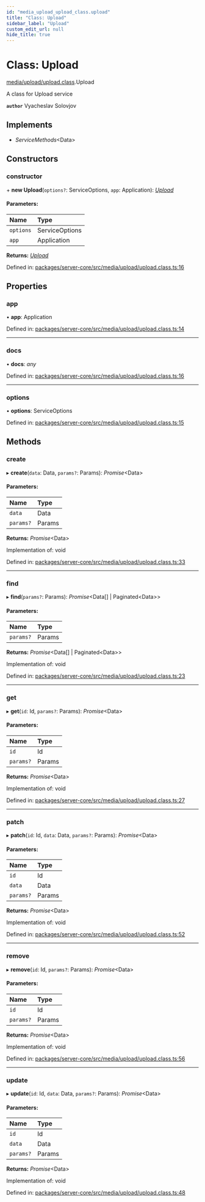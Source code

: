 ```yaml
---
id: "media_upload_upload_class.upload"
title: "Class: Upload"
sidebar_label: "Upload"
custom_edit_url: null
hide_title: true
---
```


# Class: Upload

[media/upload/upload.class](../modules/media_upload_upload_class.md).Upload

A class for Upload service

**`author`** Vyacheslav Solovjov

## Implements

* *ServiceMethods*<Data\>

## Constructors

### constructor

\+ **new Upload**(`options?`: ServiceOptions, `app`: Application): [*Upload*](media_upload_upload_class.upload.md)

#### Parameters:

Name | Type |
:------ | :------ |
`options` | ServiceOptions |
`app` | Application |

**Returns:** [*Upload*](media_upload_upload_class.upload.md)

Defined in: [packages/server-core/src/media/upload/upload.class.ts:16](https://github.com/xr3ngine/xr3ngine/blob/716a06460/packages/server-core/src/media/upload/upload.class.ts#L16)

## Properties

### app

• **app**: Application

Defined in: [packages/server-core/src/media/upload/upload.class.ts:14](https://github.com/xr3ngine/xr3ngine/blob/716a06460/packages/server-core/src/media/upload/upload.class.ts#L14)

___

### docs

• **docs**: *any*

Defined in: [packages/server-core/src/media/upload/upload.class.ts:16](https://github.com/xr3ngine/xr3ngine/blob/716a06460/packages/server-core/src/media/upload/upload.class.ts#L16)

___

### options

• **options**: ServiceOptions

Defined in: [packages/server-core/src/media/upload/upload.class.ts:15](https://github.com/xr3ngine/xr3ngine/blob/716a06460/packages/server-core/src/media/upload/upload.class.ts#L15)

## Methods

### create

▸ **create**(`data`: Data, `params?`: Params): *Promise*<Data\>

#### Parameters:

Name | Type |
:------ | :------ |
`data` | Data |
`params?` | Params |

**Returns:** *Promise*<Data\>

Implementation of: void

Defined in: [packages/server-core/src/media/upload/upload.class.ts:33](https://github.com/xr3ngine/xr3ngine/blob/716a06460/packages/server-core/src/media/upload/upload.class.ts#L33)

___

### find

▸ **find**(`params?`: Params): *Promise*<Data[] \| Paginated<Data\>\>

#### Parameters:

Name | Type |
:------ | :------ |
`params?` | Params |

**Returns:** *Promise*<Data[] \| Paginated<Data\>\>

Implementation of: void

Defined in: [packages/server-core/src/media/upload/upload.class.ts:23](https://github.com/xr3ngine/xr3ngine/blob/716a06460/packages/server-core/src/media/upload/upload.class.ts#L23)

___

### get

▸ **get**(`id`: Id, `params?`: Params): *Promise*<Data\>

#### Parameters:

Name | Type |
:------ | :------ |
`id` | Id |
`params?` | Params |

**Returns:** *Promise*<Data\>

Implementation of: void

Defined in: [packages/server-core/src/media/upload/upload.class.ts:27](https://github.com/xr3ngine/xr3ngine/blob/716a06460/packages/server-core/src/media/upload/upload.class.ts#L27)

___

### patch

▸ **patch**(`id`: Id, `data`: Data, `params?`: Params): *Promise*<Data\>

#### Parameters:

Name | Type |
:------ | :------ |
`id` | Id |
`data` | Data |
`params?` | Params |

**Returns:** *Promise*<Data\>

Implementation of: void

Defined in: [packages/server-core/src/media/upload/upload.class.ts:52](https://github.com/xr3ngine/xr3ngine/blob/716a06460/packages/server-core/src/media/upload/upload.class.ts#L52)

___

### remove

▸ **remove**(`id`: Id, `params?`: Params): *Promise*<Data\>

#### Parameters:

Name | Type |
:------ | :------ |
`id` | Id |
`params?` | Params |

**Returns:** *Promise*<Data\>

Implementation of: void

Defined in: [packages/server-core/src/media/upload/upload.class.ts:56](https://github.com/xr3ngine/xr3ngine/blob/716a06460/packages/server-core/src/media/upload/upload.class.ts#L56)

___

### update

▸ **update**(`id`: Id, `data`: Data, `params?`: Params): *Promise*<Data\>

#### Parameters:

Name | Type |
:------ | :------ |
`id` | Id |
`data` | Data |
`params?` | Params |

**Returns:** *Promise*<Data\>

Implementation of: void

Defined in: [packages/server-core/src/media/upload/upload.class.ts:48](https://github.com/xr3ngine/xr3ngine/blob/716a06460/packages/server-core/src/media/upload/upload.class.ts#L48)
